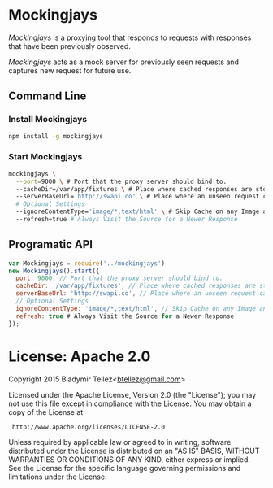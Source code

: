 Mockingjays
========================

*Mockingjays* is a proxying tool that responds to requests with responses that have been
previously observed.

*Mockingjays* acts as a mock server for previously seen requests and captures
new request for future use.

## Command Line
### Install Mockingjays
```bash
npm install -g mockingjays
```

### Start Mockingjays
```bash
mockingjays \
  --port=9000 \ # Port that the proxy server should bind to.
  --cacheDir=/var/app/fixtures \ # Place where cached responses are stored.
  --serverBaseUrl='http://swapi.co' \ # Place where an unseen request can be learned.
  # Optional Settings
  --ignoreContentType='image/*,text/html' \ # Skip Cache on any Image and HTML document.
  --refresh=true # Always Visit the Source for a Newer Response
```

## Programatic API
```javascript
var Mockingjays = require('../mockingjays')
new Mockingjays().start({
  port: 9000, // Port that the proxy server should bind to.
  cacheDir: '/var/app/fixtures', // Place where cached responses are stored.
  serverBaseUrl: 'http://swapi.co', // Place where an unseen request can be learned.
  // Optional Settings
  ignoreContentType: 'image/*,text/html', // Skip Cache on any Image and HTML document.
  refresh: true # Always Visit the Source for a Newer Response
});
```

# License: Apache 2.0
Copyright 2015 Bladymir Tellez\<btellez@gmail.com\>

 Licensed under the Apache License, Version 2.0 (the "License");
 you may not use this file except in compliance with the License.
 You may obtain a copy of the License at

     http://www.apache.org/licenses/LICENSE-2.0

 Unless required by applicable law or agreed to in writing, software
 distributed under the License is distributed on an "AS IS" BASIS,
 WITHOUT WARRANTIES OR CONDITIONS OF ANY KIND, either express or implied.
 See the License for the specific language governing permissions and
 limitations under the License.

